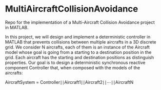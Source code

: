 # MultiAircraftCollisionAvoidance
Repo for the implementation of a Multi-Aircraft Collision Avoidance project in MATLAB.

In this project, we will design and implement a deterministic controller in MATLAB that prevents collisions between multiple aircrafts in a 3D discrete grid. We consider N aircrafts, each of them is an instance of the Aircraft model whose goal is going from a starting to a destination position in the grid. Each aircraft has the starting and destination positions as distinguish properties. 
Our goal is to design a deterministic synchronous reactive component Controller that, when composed with the models of the aircrafts:

AircraftSystem = Controller∣∣Aircraft1∣∣Aircraft2∣∣⋯∣∣AircraftN
